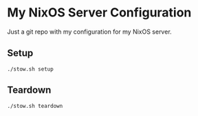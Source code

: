# My NixOS Server Configuration

Just a git repo with my configuration for my NixOS server.

## Setup

```
./stow.sh setup
```

## Teardown

```
./stow.sh teardown
```
